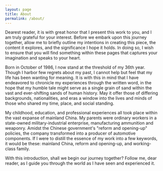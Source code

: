 ```yaml
---
layout: page
title: About
permalink: /about/
---
```


Dearest reader, it is with great honor that I present this work to you, and I am truly grateful for your interest. Before we embark upon this journey together, allow me to briefly outline my intentions in creating this piece, the content it explores, and the significance I hope it holds. In doing so, I wish to ensure that you will find something within these pages that captures your imagination and speaks to your heart.

Born in October of 1986, I now stand at the threshold of my 36th year. Though I harbor few regrets about my past, I cannot help but feel that my life has been wanting for meaning. It is with this in mind that I have endeavored to chronicle my experiences through the written word, in the hope that my humble tale might serve as a single grain of sand within the vast and ever-shifting sands of human history. May it offer those of differing backgrounds, nationalities, and eras a window into the lives and minds of those who shared my time, place, and social standing.

My childhood, education, and professional experiences all took place within the vast expanse of mainland China. My parents were ordinary workers in a state-owned military-industrial enterprise, manufacturing ammunition and weaponry. Amidst the Chinese government's "reform and opening-up" policies, the company transformed into a producer of automotive components. If I were to distill the essence of my work into a few keywords, it would be these: mainland China, reform and opening-up, and working-class family.

With this introduction, shall we begin our journey together? Follow me, dear reader, as I guide you through the world as I have seen and experienced it.

